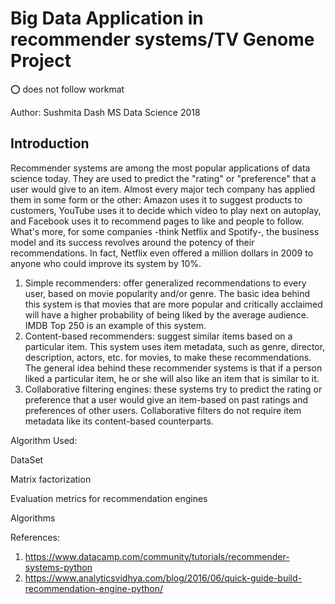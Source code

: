 # Big Data Application in recommender systems/TV Genome Project

:o: does not follow workmat

Author: Sushmita Dash
MS Data Science 2018

## Introduction

Recommender systems are among the most popular applications of data science today. They are used to predict the "rating" or "preference" that a user would give to an item. Almost every major tech company has applied them in some form or the other: Amazon uses it to suggest products to customers, YouTube uses it to decide which video to play next on autoplay, and Facebook uses it to recommend pages to like and people to follow. What's more, for some companies -think Netflix and Spotify-, the business model and its success revolves around the potency of their recommendations. In fact, Netflix even offered a million dollars in 2009 to anyone who could improve its system by 10%.

1.	Simple recommenders: offer generalized recommendations to every user, based on movie popularity and/or genre. The basic idea behind this system is that movies that are more popular and critically acclaimed will have a higher probability of being liked by the average audience. IMDB Top 250 is an example of this system.
2.	Content-based recommenders: suggest similar items based on a particular item. This system uses item metadata, such as genre, director, description, actors, etc. for movies, to make these recommendations. The general idea behind these recommender systems is that if a person liked a particular item, he or she will also like an item that is similar to it.
3.	Collaborative filtering engines: these systems try to predict the rating or preference that a user would give an item-based on past ratings and preferences of other users. Collaborative filters do not require item metadata like its content-based counterparts.

Algorithm Used:

DataSet

Matrix factorization

Evaluation metrics for recommendation engines

Algorithms

References:
1. https://www.datacamp.com/community/tutorials/recommender-systems-python
2. https://www.analyticsvidhya.com/blog/2016/06/quick-guide-build-recommendation-engine-python/
